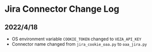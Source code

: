 # Jira Connector Change Log

## 2022/4/18
* OS environment variable `COOKIE_TOKEN` changed to `VEZA_API_KEY`
* Connector name changed from `jira_cookie_oaa.py` to `oaa_jira.py`
